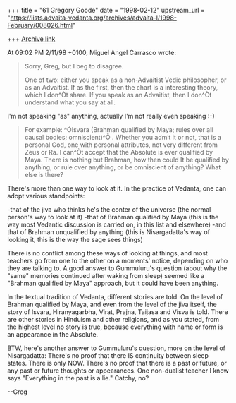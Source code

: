+++
title = "61 Gregory Goode"
date = "1998-02-12"
upstream_url = "https://lists.advaita-vedanta.org/archives/advaita-l/1998-February/008026.html"

+++
[Archive link](https://lists.advaita-vedanta.org/archives/advaita-l/1998-February/008026.html)

At 09:02 PM 2/11/98 +0100, Miguel Angel Carrasco wrote:

>Sorry, Greg, but I beg to disagree.
>
>One of two: either you speak as a non-Advaitist Vedic philosopher, or as an
>Advaitist. If as the first, then the chart is a interesting theory, which I
>don^Òt share. If you speak as an Advaitist, then I don^Òt understand what you
>say at all.

I'm not speaking "as" anything, actually I'm not really even speaking :-)

>For example: ^ÓIsvara (Brahman qualified by Maya; rules over all causal
>bodies; omniscient)^Ô . Whether you admit it or not, that is a personal God,
>one with personal attributes, not very different from Zeus or Ra. I can^Òt
>accept that the Absolute is ever qualified by Maya. There is nothing but
>Brahman, how then could It be qualified by anything, or rule over anything,
>or be omniscient of anything? What else is there?

There's more than one way to look at it.  In the practice of Vedanta, one
can adopt various standpoints:

-that of the jiva who thinks he's the conter of the universe
    (the normal person's way to look at it)
-that of Brahman qualified by Maya (this is the way most Vedantic
    discussion is carried on, in this list and elsewhere)
-and that of Brahman unqualified by anything (this is
    Nisargadatta's way of looking it, this is the way the sage
    sees things)

There is no conflict among these ways of looking at things, and most
teachers go from one to the other on a moments' notice, depending on who
they are talking to.  A good answer to Gummuluru's question (about why the
"same" memories continued after waking from sleep) seemed like a "Brahman
qualified by Maya" approach, but it could have been anything.

In the textual tradition of Vedanta, different stories are told.  On the
level of Brahman qualified by Maya, and even from the level of the jiva
itself, the story of Isvara, Hiranyagarbha, Virat, Prajna, Taijasa and
Visva is told.  There are other stories in Hinduism and other religions,
and as you stated, from the highest level no story is true, because
everything with name or form is an appearance in the Absolute.

BTW, here's another answer to Gummuluru's question, more on the level of
Nisargadatta:  There's no proof that there IS continuity between sleep
states.  There is only NOW.  There's no proof that there is a past or
future, or any past or future thoughts or appearances.  One non-dualist
teacher I know says "Everything in the past is a lie."  Catchy, no?

--Greg

